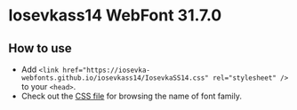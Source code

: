 # Iosevkass14 WebFont 31.7.0

## How to use

- Add `<link href="https://iosevka-webfonts.github.io/iosevkass14/IosevkaSS14.css" rel="stylesheet" />` to your `<head>`.
- Check out the [CSS file](./IosevkaSS14.css) for browsing the name of font family.
